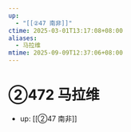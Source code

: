 ```yaml
---
up:
  - "[[②47 南非]]"
ctime: 2025-03-01T13:17:08+08:00
aliases:
  - 马拉维
mtime: 2025-09-09T12:37:06+08:00
---
```


# ②472 马拉维

- up: [[②47 南非]]
